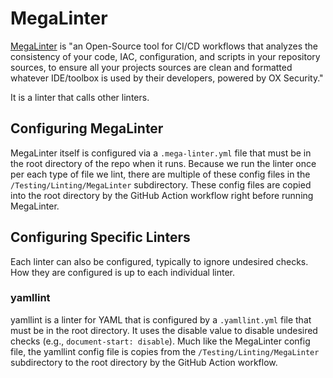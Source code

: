 # MegaLinter

[MegaLinter](https://megalinter.io/latest/) is "an Open-Source tool for CI/CD workflows that analyzes the consistency of your code, IAC, configuration, and scripts in your repository sources, to ensure all your projects sources are clean and formatted whatever IDE/toolbox is used by their developers, powered by OX Security."

It is a linter that calls other linters.

## Configuring MegaLinter

MegaLinter itself is configured via a `.mega-linter.yml` file that must be in the root directory of the repo when it runs.  Because we run the linter once per each type of file we lint, there are multiple of these config files in the `/Testing/Linting/MegaLinter` subdirectory.  These config files are copied into the root directory by the GitHub Action workflow right before running MegaLinter.

## Configuring Specific Linters

Each linter can also be configured, typically to ignore undesired checks.  How they are configured is up to each individual linter.

### yamllint

yamllint is a linter for YAML that is configured by a `.yamllint.yml` file that must be in the root directory.  It uses the disable value to disable undesired checks (e.g., `document-start: disable`).  Much like the MegaLinter config file, the yamllint config file is copies from the `/Testing/Linting/MegaLinter` subdirectory to the root directory by the GitHub Action workflow.